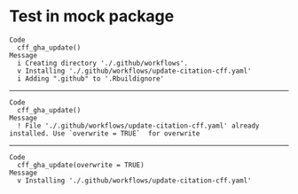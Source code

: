 # Test in mock package

    Code
      cff_gha_update()
    Message
      i Creating directory './.github/workflows'.
      v Installing './.github/workflows/update-citation-cff.yaml'
      i Adding ".github" to '.Rbuildignore'

---

    Code
      cff_gha_update()
    Message
      ! File './.github/workflows/update-citation-cff.yaml' already installed. Use `overwrite = TRUE`  for overwrite

---

    Code
      cff_gha_update(overwrite = TRUE)
    Message
      v Installing './.github/workflows/update-citation-cff.yaml'

